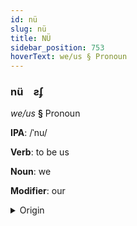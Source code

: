 ```yaml
---
id: nü
slug: nü
title: NÜ
sidebar_position: 753
hoverText: we/us § Pronoun
---
```


### nü&emsp;<span kind="abugida">ƨʄ</span>

*we/us* **§** Pronoun

**IPA**: /ˈnu/

**Verb**: to be us

**Noun**: we

**Modifier**: our

<details>
    <summary>Origin</summary>
    French nous /nu/<br/>
    <em>Romance Language Family</em>
</details>